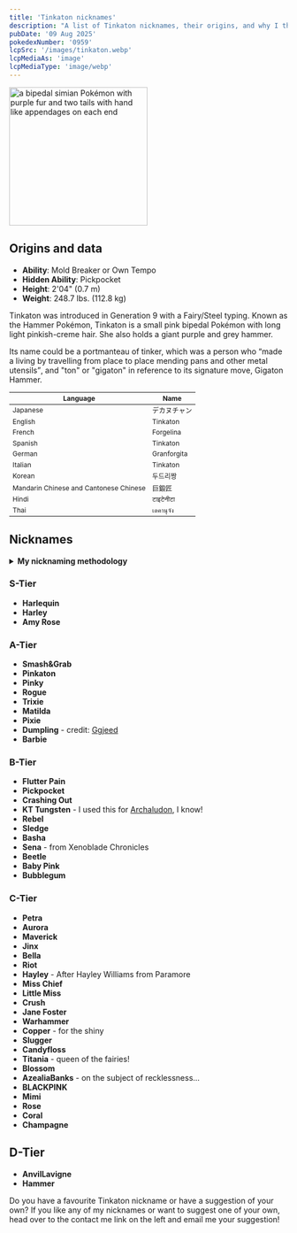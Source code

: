 ```yaml
---
title: 'Tinkaton nicknames'
description: "A list of Tinkaton nicknames, their origins, and why I think they're cool."
pubDate: '09 Aug 2025'
pokedexNumber: '0959'
lcpSrc: '/images/tinkaton.webp'
lcpMediaAs: 'image'
lcpMediaType: 'image/webp'
---
```


<div class="img-center">
	<picture>
		<source srcset="/images/tinkaton.webp" type="image/webp">
		<img src="/images/tinkaton.jpg" width="250px" height="250px" alt="a bipedal simian Pokémon with purple fur and two tails with hand like appendages on each end">
	</picture>
</div>

## Origins and data
<div class="room-box">
	<div class="room-box-left">
		<ul>
			<li><strong>Ability</strong>: Mold Breaker or Own Tempo</li>
			<li><strong>Hidden Ability</strong>: Pickpocket</li>
			<li><strong>Height</strong>: 2'04" (0.7 m)</li>
			<li><strong>Weight</strong>: 248.7 lbs. (112.8 kg)</li>
		</ul>
		<p>Tinkaton was introduced in Generation 9 with a Fairy/Steel typing. Known as the Hammer Pokémon, Tinkaton is a small pink bipedal Pokémon with long light pinkish-creme hair. She also holds a giant purple and grey hammer.</p>
		<p>Its name could be a portmanteau of tinker, which was a person who <q cite="https://www.google.com/search?q=tinker">made a living by travelling from place to place mending pans and other metal utensils</q>, and "ton" or "gigaton" in reference to its signature move, Gigaton Hammer.</p>
	</div>
	<div class="room-box-right">
		<table class="room-table" style="font-size:12px">
			<thead>
				<tr>
					<th>Language</th>
					<th>Name</th>
				</tr>
			</thead>
			<tbody>
				<tr>
					<td>Japanese</td>
					<td><span lang="ja">デカヌチャン</span></td>
				</tr>
				<tr>
					<td>English</td>
					<td>Tinkaton</td>
				</tr>
				<tr>
					<td>French</td>
					<td>Forgelina</td>
				</tr>
				<tr>
					<td>Spanish</td>
					<td>Tinkaton</td>
				</tr>
				<tr>
					<td>German</td>
					<td>Granforgita</td>
				</tr>
				<tr>
					<td>Italian</td>
					<td>Tinkaton</td>
				</tr>
				<tr>
					<td>Korean</td>
					<td><span lang="ko">두드리짱</span></td>
				</tr>
				<tr>
					<td>Mandarin Chinese and Cantonese Chinese</td>
					<td>巨鍛匠</td>
				</tr>
				<tr>
					<td>Hindi</td>
					<td>टाइटेनीटा</td>
				</tr>
				<tr>
					<td>Thai</td>
					<td>เดคานุจัง</td>
				</tr>
			</tbody>
		</table>
	</div>
</div>

## Nicknames
<section class="deets">
	<details>
	<summary><strong>My nicknaming methodology</strong></summary>
	<ul>
		<li>I rank nicknames by lettered tiers: S, A, B, C, and D. S is the best and D is the worst.</li>
		<li>I may list my inspiration for a nickname so you know where they came from.</li>
	</ul>
	</details>
</section>

### S-Tier

* **Harlequin**
* **Harley**
* **Amy Rose**

### A-Tier

* **Smash&Grab**
* **Pinkaton**
* **Pinky**
* **Rogue**
* **Trixie**
* **Matilda**
* **Pixie**
* **Dumpling** - credit: [Ggjeed](https://pokepast.es/db81d94bdca06e97)
* **Barbie**

### B-Tier

* **Flutter Pain**
* **Pickpocket**
* **Crashing Out**
* **KT Tungsten** - I used this for [Archaludon](/nicknames/archaludon/), I know!
* **Rebel**
* **Sledge**
* **Basha**
* **Sena** - from Xenoblade Chronicles
* **Beetle**
* **Baby Pink**
* **Bubblegum**

### C-Tier

* **Petra**
* **Aurora**
* **Maverick**
* **Jinx**
* **Bella**
* **Riot**
* **Hayley** - After Hayley Williams from Paramore
* **Miss Chief**
* **Little Miss**
* **Crush**
* **Jane Foster**
* **Warhammer**
* **Copper** - for the shiny
* **Slugger**
* **Candyfloss**
* **Titania** - queen of the fairies!
* **Blossom**
* **AzealiaBanks** - on the subject of recklessness...
* **BLACKPINK**
* **Mimi**
* **Rose**
* **Coral**
* **Champagne**

## D-Tier

* **AnvilLavigne**
* **Hammer**

Do you have a favourite Tinkaton nickname or have a suggestion of your own? If you like any of my nicknames or want to suggest one of your own, head over to the contact me link on the left and email me your suggestion!
